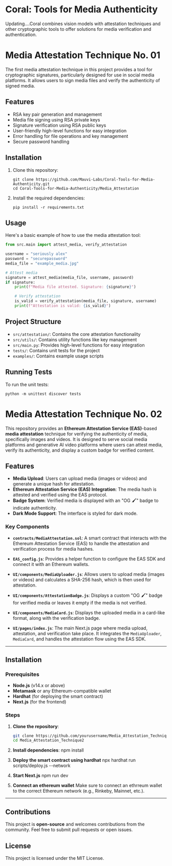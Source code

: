# Coral: Tools for Media Authenticity

Updating....Coral combines vision models with attestation techniques and other cryptographic tools to offer solutions for media verification and authentication. 

# Media Attestation Technique No. 01

The first media attestation technique in this project provides a tool for cryptographic signatures, particularly designed for use in social media platforms. It allows users to sign media files and verify the authenticity of signed media.

## Features

- RSA key pair generation and management
- Media file signing using RSA private keys
- Signature verification using RSA public keys
- User-friendly high-level functions for easy integration
- Error handling for file operations and key management
- Secure password handling

## Installation

1. Clone this repository:
   ```
   git clone https://github.com/Mauvi-Labs/Coral-Tools-for-Media-Authenticity.git
   cd Coral-Tools-for-Media-Authenticity/Media_Attestation
   ```

2. Install the required dependencies:
   ```
   pip install -r requirements.txt
   ```

## Usage

Here's a basic example of how to use the media attestation tool:

```python
from src.main import attest_media, verify_attestation

username = "seriously alex"
password = "securepassword"
media_file = "example_media.jpg"

# Attest media
signature = attest_media(media_file, username, password)
if signature:
    print(f"Media file attested. Signature: {signature}")

    # Verify attestation
    is_valid = verify_attestation(media_file, signature, username)
    print(f"Attestation is valid: {is_valid}")
```

## Project Structure

- `src/attestation/`: Contains the core attestation functionality
- `src/utils/`: Contains utility functions like key management
- `src/main.py`: Provides high-level functions for easy integration
- `tests/`: Contains unit tests for the project
- `examples/`: Contains example usage scripts

## Running Tests

To run the unit tests:

```
python -m unittest discover tests
```

# Media Attestation Technique No. 02

This repository provides an **Ethereum Attestation Service (EAS)**-based **media attestation** technique for verifying the authenticity of media, specifically images and videos. It is designed to serve social media platforms and generative AI video platforms where users can attest media, verify its authenticity, and display a custom badge for verified content.

## Features

- **Media Upload**: Users can upload media (images or videos) and generate a unique hash for attestation.
- **Ethereum Attestation Service (EAS) Integration**: The media hash is attested and verified using the EAS protocol.
- **Badge System**: Verified media is displayed with an "OG 🖌️" badge to indicate authenticity.
- **Dark Mode Support**: The interface is styled for dark mode.

### Key Components

- **`contracts/MediaAttestation.sol`**: A smart contract that interacts with the Ethereum Attestation Service (EAS) to handle the attestation and verification process for media hashes.
  
- **`EAS_config.js`**: Provides a helper function to configure the EAS SDK and connect it with an Ethereum wallets.

- **`UI/components/MediaUploader.js`**: Allows users to upload media (images or videos) and calculates a SHA-256 hash, which is then used for attestation.

- **`UI/components/AttestationBadge.js`**: Displays a custom "OG 🖌️" badge for verified media or leaves it empty if the media is not verified.

- **`UI/components/MediaCard.js`**: Displays the uploaded media in a card-like format, along with the verification badge.

- **`UI/pages/index.js`**: The main Next.js page where media upload, attestation, and verification take place. It integrates the `MediaUploader`, `MediaCard`, and handles the attestation flow using the EAS SDK.

---

## Installation

### Prerequisites

- **Node.js** (v14.x or above)
- **Metamask** or any Ethereum-compatible wallet
- **Hardhat** (for deploying the smart contract)
- **Next.js** (for the frontend)

### Steps

1. **Clone the repository**:
   ```bash
   git clone https://github.com/yourusername/Media_Attestation_Technique2.git
   cd Media_Attestation_Technique2
   
2. **Install dependencies**:
   npm install

3. **Deploy the smart contract using hardhat**
   npx hardhat run scripts/deploy.js --network <your-network>

4. **Start Next.js**
   npm run dev

5. **Connect an ethereum wallet**
   Make sure to connect an ethrreum wallet to the correct Ethereum network (e.g., Rinkeby, Mainnet, etc.).

---

## Contributions

This project is **open-source** and welcomes contributions from the community. Feel free to submit pull requests or open issues.

## License

This project is licensed under the MIT License.

